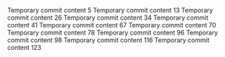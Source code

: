 Temporary commit content 5
Temporary commit content 13
Temporary commit content 26
Temporary commit content 34
Temporary commit content 41
Temporary commit content 67
Temporary commit content 70
Temporary commit content 78
Temporary commit content 96
Temporary commit content 98
Temporary commit content 116
Temporary commit content 123
